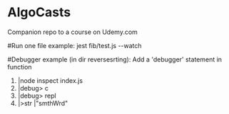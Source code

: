 # AlgoCasts

Companion repo to a course on Udemy.com

 #Run one file
 example: jest fib/test.js --watch

#Debugger example (in dir reversesrting):
Add a 'debugger' statement in function
1. |node inspect index.js
2. |debug> c
3. |debug> repl
4. |>str 
   |"smthWrd"